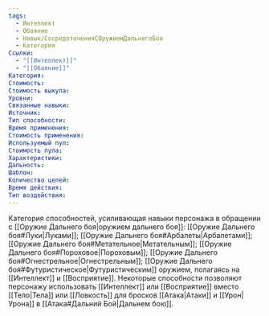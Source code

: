 ```yaml
---
tags:
  - Интеллект
  - Обаяние
  - Навык/СосредоточенияСОружиемДальнегоБоя
  - Категория
Ссылки:
  - "[[Интеллект]]"
  - "[[Обаяние]]"
Категория: 
Стоимость:
Стоимость выкупа:
Уровни:
Связанные навыки:
Источник:
Тип способности:
Время применения:
Стоимость применения:
Используемый пул:
Стоимость пула:
Характеристики:
Дальность:
Шаблон:
Количество целей:
Время действия:
Тип воздействия:
---
```

Категория способностей, усиливающая навыки персонажа в обращении с [[Оружие Дальнего боя|оружием дальнего боя]]: [[Оружие Дальнего боя#Луки|Луками]]; [[Оружие Дальнего боя#Арбалеты|Арбалетами]]; [[Оружие Дальнего боя#Метательное|Метательным]]; [[Оружие Дальнего боя#Пороховое|Пороховым]]; [[Оружие Дальнего боя#Огнестрельное|Огнестрельным]]; [[Оружие Дальнего боя#Футуристическое|Футуристическим]] оружием, полагаясь на [[Интеллект]] и [[Восприятие]]. Некоторые способности позволяют персонажу использовать [[Интеллект]] или [[Восприятие]] вместо [[Тело|Тела]] или [[Ловкость]] для бросков [[Атака|Атаки]] и [[Урон|Урона]] в [[Атака#Дальний Бой|Дальнем бою]].